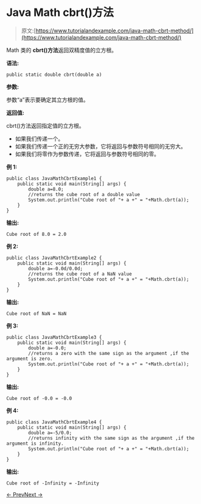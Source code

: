 # Java Math cbrt()方法

> 原文:[https://www.tutorialandexample.com/java-math-cbrt-method/](https://www.tutorialandexample.com/java-math-cbrt-method/)

Math 类的 **cbrt()方法**返回双精度值的立方根。

**语法:**

```
public static double cbrt(double a)
```

**参数:**

参数“a”表示要确定其立方根的值。

**返回值:**

cbrt()方法返回指定值的立方根。

*   如果我们传递一个。
*   如果我们传递一个正的无穷大参数，它将返回与参数符号相同的无穷大。
*   如果我们将零作为参数传递，它将返回与参数符号相同的零。

**例 1:**

```
public class JavaMathCbrtExample1 {
    public static void main(String[] args) {
        double a=8.0;
        //returns the cube root of a double value
        System.out.println("Cube root of "+ a +" = "+Math.cbrt(a));
    }
}
```

**输出:**

```
Cube root of 8.0 = 2.0
```

**例 2:**

```
public class JavaMathCbrtExample2 {
    public static void main(String[] args) {
        double a=-0.0d/0.0d;
        //returns the cube root of a NaN value
        System.out.println("Cube root of "+ a +" = "+Math.cbrt(a));
    }
}
```

**输出:**

```
Cube root of NaN = NaN
```

**例 3:**

```
public class JavaMathCbrtExample3 {
    public static void main(String[] args) {
        double a=-0.0;
        //returns a zero with the same sign as the argument ,if the argument is zero.
        System.out.println("Cube root of "+ a +" = "+Math.cbrt(a));
    }
}
```

**输出:**

```
Cube root of -0.0 = -0.0
```

**例 4:**

```
public class JavaMathCbrtExample4 {
    public static void main(String[] args) {
        double a=-5/0.0;
        //returns infinity with the same sign as the argument ,if the argument is infinity.
        System.out.println("Cube root of "+ a +" = "+Math.cbrt(a));
    }
}
```

**输出:**

```
Cube root of -Infinity = -Infinity
```

[← Prev](https://www.tutorialandexample.com/java-math-atan2-method/)[Next →](https://www.tutorialandexample.com/java-math-ceil-method/)